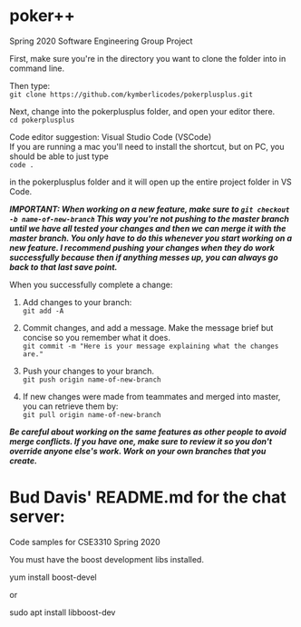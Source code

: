 # poker++
Spring 2020 Software Engineering Group Project

First, make sure you're in the directory you want to clone the folder into in command line.

Then type:  
```git clone https://github.com/kymberlicodes/pokerplusplus.git```  

Next, change into the pokerplusplus folder, and open your editor there.  
```cd pokerplusplus```  

Code editor suggestion: Visual Studio Code (VSCode)  
If you are running a mac you'll need to install the shortcut, but on PC, you should be able to just type  
```code .```  

in the pokerplusplus folder and it will open up the entire project folder in VS Code.  

***IMPORTANT: When working on a new feature, make sure to  ```git checkout -b name-of-new-branch```  This way you're not pushing to the master branch until we have all tested your changes and then we can merge it with the master branch. You only have to do this whenever you start working on a new feature. I recommend pushing your changes when they do work successfully because then if anything messes up, you can always go back to that last save point.***

When you successfully complete a change:  

1. Add changes to your branch:  
```git add -A```  

2. Commit changes, and add a message. Make the message brief but concise so you remember what it does.  
```git commit -m "Here is your message explaining what the changes are."```  

3. Push your changes to your branch.  
```git push origin name-of-new-branch```  

4. If new changes were made from teammates and merged into master, you can retrieve them by:  
```git pull origin name-of-new-branch```  

***Be careful about working on the same features as other people to avoid merge conflicts. If you have one, make sure to review it so you don't override anyone else's work. Work on your own branches that you create.***  

# Bud Davis' README.md for the chat server:  
Code samples for CSE3310 Spring 2020  

You must have the boost development libs installed.  

yum install boost-devel  

or  

sudo apt install libboost-dev
